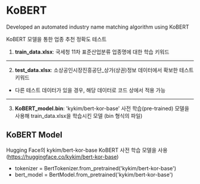 # KoBERT
Developed an automated industry name matching algorithm using KoBERT

KoBERT 모델을 통한 업종 추천 정확도 테스트

1. **train_data.xlsx**: 국세청 11차 표준산업분류 업종명에 대한 학습 키워드
*************************
2. **test_data.xlsx**: 소상공인시장진흥공단_상가(상권)정보 데이터에서 확보한 테스트 키워드
* 다른 테스트 데이터가 있을 경우, 해당 데이터로 코드 상에서 적용 가능
*************************
3. **KoBERT_model.bin**: 'kykim/bert-kor-base' 사전 학습(pre-trained) 모델을 사용해 train_data.xlsx을 학습시킨 모델 (bin 형식의 파일)


## KoBERT Model

Hugging Face의 kykim/bert-kor-base KoBERT 사전 학습 모델을 사용 (https://huggingface.co/kykim/bert-kor-base)

- tokenizer = BertTokenizer.from_pretrained('kykim/bert-kor-base')
- bert_model = BertModel.from_pretrained('kykim/bert-kor-base')
